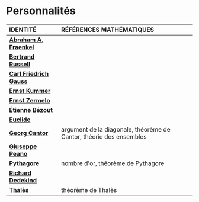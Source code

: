 # Personnalités

|IDENTITÉ|RÉFÉRENCES MATHÉMATIQUES|
|:--|:--|
|[**Abraham A. Fraenkel**](https://fr.wikipedia.org/wiki/Abraham_Adolf_Fraenkel)||
|[**Bertrand Russell**](https://fr.wikipedia.org/wiki/Bertrand_Russell)||
|[**Carl Friedrich Gauss**](https://fr.wikipedia.org/wiki/Carl_Friedrich_Gauss)||
|[**Ernst Kummer**](https://fr.wikipedia.org/wiki/Ernst_Kummer)||
|[**Ernst Zermelo**](https://fr.wikipedia.org/wiki/Ernst_Zermelo)||
|[**Étienne Bézout**](https://fr.wikipedia.org/wiki/%C3%89tienne_B%C3%A9zout)||
|[**Euclide**](https://fr.wikipedia.org/wiki/Euclide)||
|[**Georg Cantor**](https://fr.wikipedia.org/wiki/Georg_Cantor)|argument de la diagonale, théorème de Cantor, théorie des ensembles|
|[**Giuseppe Peano**](https://fr.wikipedia.org/wiki/Giuseppe_Peano)||
|[**Pythagore**](https://fr.wikipedia.org/wiki/Pythagore)|nombre d'or, théorème de Pythagore|
|[**Richard Dedekind**](https://fr.wikipedia.org/wiki/Richard_Dedekind)||
|[**Thalès**](https://fr.wikipedia.org/wiki/Thal%C3%A8s)|théorème de Thalès|
